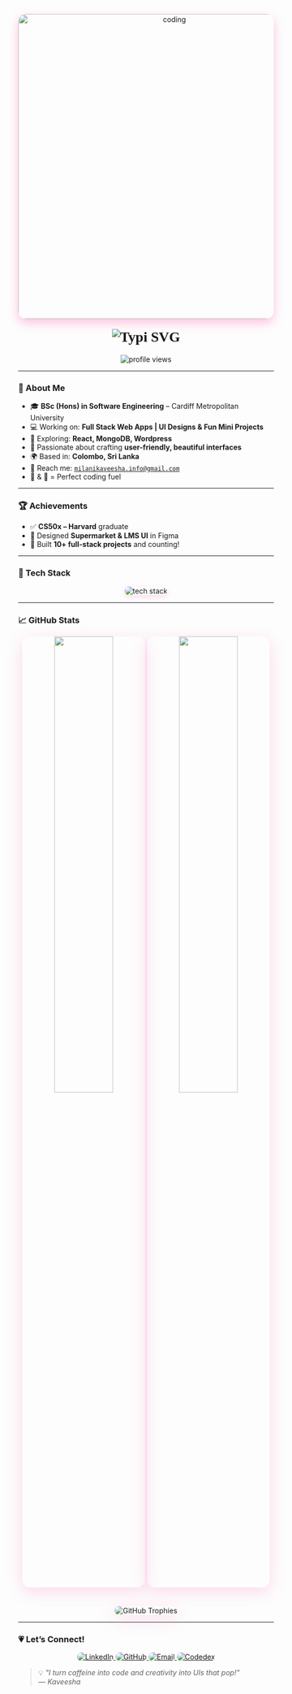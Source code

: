 <div align="center">
  <img
    alt="coding"
    width="600"
    src="https://i.pinimg.com/originals/b3/26/51/b326517cd8ca44b939a1bee41a7f103c.gif"
    style="border-radius: 15px; box-shadow: 0 8px 20px rgba(255, 105, 180, 0.4);"
  />
</div>

<h1 align="center" style="font-family: 'Pacifico', cursive; margin-top: 20px;">
  <img
    src="https://readme-typing-svg.herokuapp.com?font=Pacifico&size=38&duration=3000&pause=500&color=F78DB4&center=true&vCenter=true&width=800&lines=Hey+there!+I'm+Milani+Kaveesha+%F0%9F%91%8B;Creative+Coder+%7C+UI%2FUX+Lover+%7C+Coffee+Dev+%E2%98%95%EF%B8%8F"
    alt="Typi SVG"
  />
</h1>

<p align="center">
  <img
    src="https://komarev.com/ghpvc/?username=kaveeshaah&label=Profile%20Views&color=ff69b4&style=flat"
    alt="profile views"
  />
</p>

---

### 🌸 About Me

- 🎓 **BSc (Hons) in Software Engineering** – Cardiff Metropolitan University  
- 💻 Working on: **Full Stack Web Apps | UI Designs & Fun Mini Projects**  
- 🌷 Exploring: **React, MongoDB, Wordpress**  
- 💖 Passionate about crafting **user-friendly, beautiful interfaces**  
- 🌍 Based in: **Colombo, Sri Lanka**  
- 📧 Reach me: [`milanikaveesha.info@gmail.com`](mailto:milanikaveesha.info@gmail.com)  
- 🍕 & 🍜 = Perfect coding fuel

---

### 🏆 Achievements

- ✅ **CS50x – Harvard** graduate  
- 🎨 Designed **Supermarket & LMS UI** in Figma  
- 🚀 Built **10+ full-stack projects** and counting!

---

### 🎀 Tech Stack

<p align="center">
  <img
    src="https://skillicons.dev/icons?i=html,css,js,react,nodejs,express,mongodb,java,cpp,c,php,git,github,mysql,figma,vscode,tailwind,docker&theme=light"
    alt="tech stack"
    style="box-shadow: 0 4px 10px rgba(247, 133, 191, 0.25); border-radius: 10px;"
  />
</p>

---

### 📈 GitHub Stats

<div align="center" style="margin-top: 11px;">
  <img
    src="https://github-readme-stats.vercel.app/api?username=kaveeshaah&show_icons=true&theme=omni&hide_border=true"
    width="48%"
    style="border-radius: 15px; box-shadow: 0 8px 30px rgba(247, 133, 191, 0.3);"
  />
  <img
    src="https://github-readme-stats.vercel.app/api/top-langs/?username=kaveeshaah&layout=compact&theme=omni&hide_border=true&langs_count=8"
    width="48%"
    style="border-radius: 15px; box-shadow: 0 8px 30px rgba(247, 133, 191, 0.3);"
  />
</div>
<br>
<div align="center" style="margin-top: 20px;">
  <img
    src="https://github-profile-trophy.vercel.app/?username=kaveeshaah&theme=omni&row=1&column=7&margin-w=10&margin-h=15"
    alt="GitHub Trophies"
    style="border-radius: 15px; box-shadow: 0 8px 30px rgba(247, 133, 191, 0.3);"
  />
</div>

---

### 💗 Let’s Connect!

<p align="center">
  <a href="https://linkedin.com/in/milani-kaveesha-186a89215" target="_blank">
    <img
      src="https://img.shields.io/badge/LinkedIn-pink?style=for-the-badge&logo=linkedin&logoColor=white"
      alt="LinkedIn"
      style="border-radius: 10px;"
    />
  </a>
  <a href="https://github.com/kaveeshaah" target="_blank">
    <img
      src="https://img.shields.io/badge/GitHub-ffb6c1?style=for-the-badge&logo=github&logoColor=white"
      alt="GitHub"
      style="border-radius: 10px;"
    />
  </a>
  <a href="mailto:st20306071@outlook.cardiffmet.ac.uk">
    <img
      src="https://img.shields.io/badge/Email-f4a7b9?style=for-the-badge&logo=gmail&logoColor=white"
      alt="Email"
      style="border-radius: 10px;"
    />
  </a>
  <a href="https://www.codedex.io/@st2030607133028">
  <img
    src="https://img.shields.io/badge/Codedex-ffb6c1?style=for-the-badge&logo=data:image/svg+xml;base64,PHN2ZyBmaWxsPSJ3aGl0ZSIgdmlld0JveD0iMCAwIDUwIDI1IiB4bWxucz0iaHR0cDovL3d3dy53My5vcmcvMjAwMC9zdmciPjxwYXRoIGQ9Ik0yNSAwQzExLjE4IDAgMCAxMS4yNSAwIDI1aDUwQzUwIDExLjI1IDM4LjgyIDAgMjUgMHpNMTcuMzIgMTguNjIgMTEuMzggMTIuNSAxNy4zMiA2LjM4bDIuMjggMi4yOUwxNiAxMi41bDMuNiAzLjgzLTEuOTYgMi4yOXpNMjYuNjggMTguNjJsMi4yOC0yLjI5TDIzLjQgMTIuNWwzLjU2LTMuODMgMi4zMiAyLjI5TDMxLjcyIDEyLjUgMjkuIDE1LjMzem0xMi4zMyAwTDMxLjY3IDEyLjUgMzcuNiA2LjM4bDIuMjggMi4yOUwzNi4zIDEyLjUgMzkuOTIgMTYuMzMgMzguMDIgMTguNjJ6Ii8+PC9zdmc+"
    alt="Codedex"
    style="border-radius: 10px;"
  />
</a>
</p>

> 💡 _"I turn caffeine into code and creativity into UIs that pop!"_  
> — *Kaveesha*
